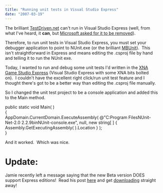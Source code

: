 ```yaml
---
title: "Running unit tests in Visual Studio Express"
date: "2007-03-19"
---
```


The brilliant [TestDriven.net](http://testdriven.net/) can't run in Visual Studio Express (well, from what I've heard, it **can**, but [Microsoft asked for it to be removed](http://weblogs.asp.net/nunitaddin/archive/2006/10/16/What-happened-to-TestDriven.NET-1.0_3F00_.aspx)).

Therefore, to run unit tests in Visual Studio Express, you must set your debugger application to point to NUnit.exe (or the brilliant [MBUnit](http://www.mbunit.com/)).  This isn't straightforward in Express and means editing the .csproj file by hand and telling it to run the NUnit exe.

Today, I wanted to run and debug some unit tests I'd written in the [XNA](http://msdn2.microsoft.com/en-us/xna/default.aspx) [Game Studio Express](http://msdn2.microsoft.com/en-us/xna/aa937795.aspx) (Visual Studio Express with some XNA bits bolted on).  I couldn't have the excellent right click/run unit test feature and I thought there's got to be a better way than editing the .csproj file manually.

So I changed the unit test project to be a console application and added this to the Main method.

 public static void Main( )  
    {  
      AppDomain.CurrentDomain.ExecuteAssembly( @"C:Program FilesNUnit-Net-2.0 2.2.9binNUnit-console.exe", null, new string\[ \] { Assembly.GetExecutingAssembly( ).Location } );  
    }  

  

And it worked.  Which was nice.

# Update:

Jamie recently left a message saying that the new Beta version DOES support Express editions!  Read his post [here](http://weblogs.asp.net/nunitaddin/archive/2007/04/02/express-sku-support.aspx) and get [downloading](http://www.testdriven.net/download.aspx) straight away!

